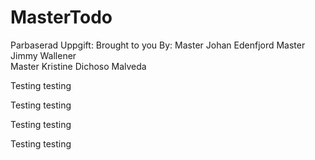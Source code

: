 # MasterTodo

Parbaserad Uppgift: 
Brought to you By: Master Johan Edenfjord
                   Master Jimmy Wallener      
                   Master Kristine Dichoso Malveda

Testing testing

Testing testing

Testing testing

Testing testing